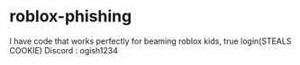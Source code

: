 # roblox-phishing
I have code that works perfectly for beaming roblox kids, true login(STEALS COOKIE) Discord : ogish1234
